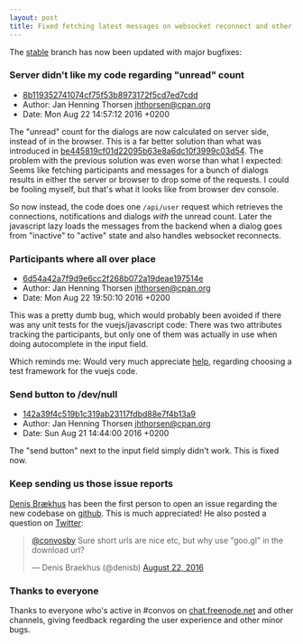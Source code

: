 ```yaml
---
layout: post
title: Fixed fetching latest messages on websocket reconnect and other juicy updates
---
```


The [stable](https://github.com/Nordaaker/convos/tree/stable) branch has now
been updated with major bugfixes:

### Server didn't like my code regarding "unread" count

* [8b119352741074cf75f53b8973172f5cd7ed7cdd](https://github.com/Nordaaker/convos/commit/8b119352741074cf75f53b8973172f5cd7ed7cdd)
* Author: Jan Henning Thorsen <jhthorsen@cpan.org>
* Date: Mon Aug 22 14:57:12 2016 +0200

The "unread" count for the dialogs are now calculated on server side, instead
of in the browser. This is a far better solution than what was introduced in
[be445819cf01d22095b63e8a6dc10f3999c03d54](https://github.com/Nordaaker/convos/commit/be445819cf01d22095b63e8a6dc10f3999c03d54).
The problem with the previous solution was even worse than what I expected:
Seems like fetching participants and messages for a bunch of dialogs results
in either the server or browser to drop some of the requests. I could be
fooling myself, but that's what it looks like from browser dev console.

So now instead, the code does one `/api/user` request which retrieves the
connections, notifications and dialogs _with_ the unread count.  Later the
javascript lazy loads the messages from the backend when a dialog goes from
"inactive" to "active" state and also handles websocket reconnects.

### Participants where all over place

* [6d54a42a7f9d9e6cc2f268b072a19deae197514e](https://github.com/Nordaaker/convos/commit/6d54a42a7f9d9e6cc2f268b072a19deae197514e)
* Author: Jan Henning Thorsen <jhthorsen@cpan.org>
* Date: Mon Aug 22 19:50:10 2016 +0200

This was a pretty dumb bug, which would probably been avoided if there was any
unit tests for the vuejs/javascript code: There was two attributes tracking
the participants, but only one of them was actually in use when doing
autocomplete in the input field.

Which reminds me: Would very much appreciate
[help](http://localhost:4000/doc/#getintouch), regarding choosing a test
framework for the vuejs code.

### Send button to /dev/null

* [142a39f4c519b1c319ab23117fdbd88e7f4b13a9](https://github.com/Nordaaker/convos/commit/142a39f4c519b1c319ab23117fdbd88e7f4b13a9)
* Author: Jan Henning Thorsen <jhthorsen@cpan.org>
* Date: Sun Aug 21 14:44:00 2016 +0200

The "send button" next to the input field simply didn't work. This is fixed
now.

### Keep sending us those issue reports

[Denis Brækhus](https://github.com/denisbr) has been the first person to open
an issue regarding the new codebase on [github](https://github.com/Nordaaker/convos/issues/266).
This is much appreciated! He also posted a question on
[Twitter](https://twitter.com/denisb/status/767644051432673280):

<blockquote class="twitter-tweet" data-lang="en"><p lang="en" dir="ltr"><a href="https://twitter.com/convosby">@convosby</a> Sure short urls are nice etc, but why use “goo.gl” in the download url?</p>&mdash; Denis Braekhus (@denisb) <a href="https://twitter.com/denisb/status/767644051432673280">August 22, 2016</a></blockquote>
<script async src="//platform.twitter.com/widgets.js" charset="utf-8"></script>

### Thanks to everyone

Thanks to everyone who's active in #convos on
[chat.freenode.net](http://chat.freenode.net) and other channels, giving
feedback regarding the user experience and other minor bugs.
